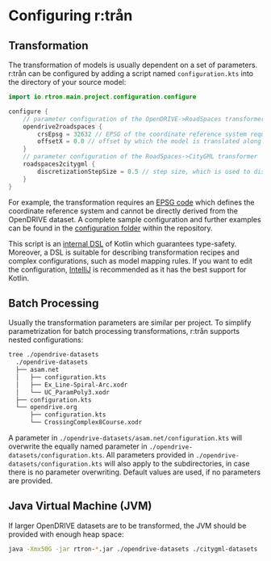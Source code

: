 ---
---

# Configuring r:trån

## Transformation

The transformation of models is usually dependent on a set of parameters.
r:trån can be configured by adding a script named ``configuration.kts`` into the directory of your source model:
```kotlin
import io.rtron.main.project.configuration.configure

configure {
    // parameter configuration of the OpenDRIVE->RoadSpaces transformer
    opendrive2roadspaces {
        crsEpsg = 32632 // EPSG of the coordinate reference system required for GIS applications
        offsetX = 0.0 // offset by which the model is translated along the x axis
    }
    // parameter configuration of the RoadSpaces->CityGML transformer
    roadspaces2citygml {
        discretizationStepSize = 0.5 // step size, which is used to discretize continuous functions
    }
}
```
For example, the transformation requires an [EPSG code](https://de.wikipedia.org/wiki/European_Petroleum_Survey_Group_Geodesy) which defines the coordinate reference system and cannot be directly derived from the OpenDRIVE dataset.
A complete sample configuration and further examples can be found in the [configuration folder](https://github.com/tum-gis/rtron/tree/master/rtron-main/src/main/resources/configurations) within the repository.

This script is an [internal DSL](https://en.wikipedia.org/wiki/Domain-specific_language) of Kotlin which guarantees type-safety.
Moreover, a DSL is suitable for describing transformation recipes and complex configurations, such as model mapping rules.
If you want to edit the configuration, [IntelliJ](https://www.jetbrains.com/idea/) is recommended as it has the best support for Kotlin.


## Batch Processing

Usually the transformation parameters are similar per project.
To simplify parametrization for batch processing transformations, r:trån supports nested configurations:
```bash
tree ./opendrive-datasets 
  ./opendrive-datasets
  ├── asam.net
  │   ├── configuration.kts
  │   ├── Ex_Line-Spiral-Arc.xodr
  │   └── UC_ParamPoly3.xodr
  ├── configuration.kts
  └── opendrive.org
      ├── configuration.kts
      └── CrossingComplex8Course.xodr
```

A parameter in ``./opendrive-datasets/asam.net/configuration.kts`` will overwrite the equally named parameter in ``./opendrive-datasets/configuration.kts``.
All parameters provided in ``./opendrive-datasets/configuration.kts`` will also apply to the subdirectories, in case there is no parameter overwriting.
Default values are used, if no parameters are provided.

## Java Virtual Machine (JVM)

If larger OpenDRIVE datasets are to be transformed, the JVM should be provided with enough heap space:

```bash
java -Xmx50G -jar rtron-*.jar ./opendrive-datasets ./citygml-datasets
```
